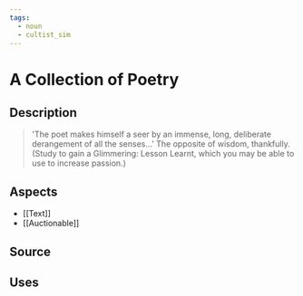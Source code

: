 ```yaml
---
tags:
  - noun
  - cultist_sim
---
```


# A Collection of Poetry

## Description

> 'The poet makes himself a seer by an immense, long, deliberate derangement of all the senses...' The opposite of wisdom, thankfully. 
> (Study to gain a Glimmering: Lesson Learnt, which you may be able to use to increase passion.)

## Aspects
- [[Text]]
- [[Auctionable]]
## Source

## Uses